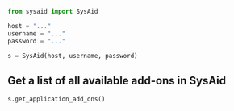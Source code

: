 ```python
from sysaid import SysAid

host = "..."
username = "..."
password = "..."

s = SysAid(host, username, password)
```

## Get a list of all available add-ons in SysAid

```python
s.get_application_add_ons()
```
